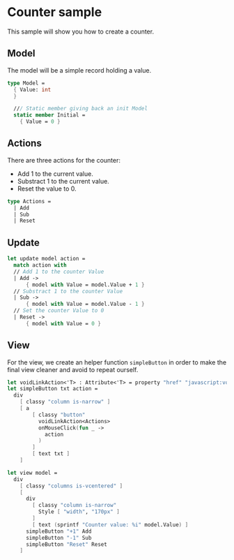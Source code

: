 # Counter sample

This sample will show you how to create a counter.

## Model

The model will be a simple record holding a value.

```fsharp
type Model =
  { Value: int
  }

  /// Static member giving back an init Model
  static member Initial =
    { Value = 0 }
```

## Actions

There are three actions for the counter:
* Add 1 to the current value.
* Substract 1 to the current value.
* Reset the value to 0.

```fsharp
type Actions =
  | Add
  | Sub
  | Reset
```

## Update

```fsharp
let update model action =
  match action with
  // Add 1 to the counter Value
  | Add ->
      { model with Value = model.Value + 1 }
  // Substract 1 to the counter Value
  | Sub ->
      { model with Value = model.Value - 1 }
  // Set the counter Value to 0
  | Reset ->
      { model with Value = 0 }
```

## View

For the view, we create an helper function `simpleButton` in order to make the final view cleaner and avoid to repeat ourself.

```fsharp
let voidLinkAction<'T> : Attribute<'T> = property "href" "javascript:void(0)"
let simpleButton txt action =
  div
    [ classy "column is-narrow" ]
    [ a
        [ classy "button"
          voidLinkAction<Actions>
          onMouseClick(fun _ ->
            action
          )
        ]
        [ text txt ]
    ]

let view model =
  div
    [ classy "columns is-vcentered" ]
    [
      div
        [ classy "column is-narrow"
          Style [ "width", "170px" ]
        ]
        [ text (sprintf "Counter value: %i" model.Value) ]
      simpleButton "+1" Add
      simpleButton "-1" Sub
      simpleButton "Reset" Reset
    ]
```
